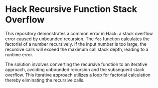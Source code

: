 # Hack Recursive Function Stack Overflow

This repository demonstrates a common error in Hack: a stack overflow error caused by unbounded recursion.  The `foo` function calculates the factorial of a number recursively.  If the input number is too large, the recursive calls will exceed the maximum call stack depth, leading to a runtime error.

The solution involves converting the recursive function to an iterative approach, avoiding unbounded recursion and the subsequent stack overflow. This iterative approach utilizes a loop for factorial calculation thereby eliminating the recursive calls.